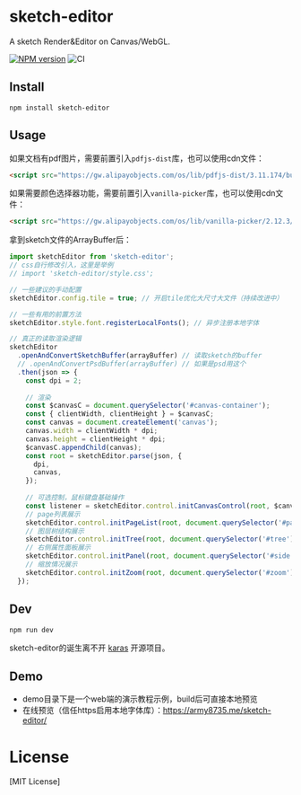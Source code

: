 # sketch-editor
A sketch Render&Editor on Canvas/WebGL.

[![NPM version](https://img.shields.io/npm/v/sketch-editor.svg)](https://npmjs.org/package/sketch-editor)
![CI](https://github.com/army8735/sketch-editor/workflows/CI/badge.svg)

## Install
```shell
npm install sketch-editor
```

## Usage
如果文档有pdf图片，需要前置引入`pdfjs-dist`库，也可以使用cdn文件：
```html
<script src="https://gw.alipayobjects.com/os/lib/pdfjs-dist/3.11.174/build/pdf.min.js"></script>
```
如果需要颜色选择器功能，需要前置引入`vanilla-picker`库，也可以使用cdn文件：
```html
<script src="https://gw.alipayobjects.com/os/lib/vanilla-picker/2.12.3/dist/vanilla-picker.min.js"></script>
```
拿到sketch文件的ArrayBuffer后：
```js
import sketchEditor from 'sketch-editor';
// css自行修改引入，这里是举例
// import 'sketch-editor/style.css';

// 一些建议的手动配置
sketchEditor.config.tile = true; // 开启tile优化大尺寸大文件（持续改进中）

// 一些有用的前置方法
sketchEditor.style.font.registerLocalFonts(); // 异步注册本地字体

// 真正的读取渲染逻辑
sketchEditor
  .openAndConvertSketchBuffer(arrayBuffer) // 读取sketch的buffer
  // .openAndConvertPsdBuffer(arrayBuffer) // 如果是psd用这个
  .then(json => {
    const dpi = 2;
    
    // 渲染
    const $canvasC = document.querySelector('#canvas-container');
    const { clientWidth, clientHeight } = $canvasC;
    const canvas = document.createElement('canvas');
    canvas.width = clientWidth * dpi;
    canvas.height = clientHeight * dpi;
    $canvasC.appendChild(canvas);
    const root = sketchEditor.parse(json, {
      dpi,
      canvas,
    });
    
    // 可选控制，鼠标键盘基础操作
    const listener = sketchEditor.control.initCanvasControl(root, $canvasC);
    // page列表展示
    sketchEditor.control.initPageList(root, document.querySelector('#page'), listener);
    // 图层树结构展示
    sketchEditor.control.initTree(root, document.querySelector('#tree'), listener);
    // 右侧属性面板展示
    sketchEditor.control.initPanel(root, document.querySelector('#side'), listener);
    // 缩放情况展示
    sketchEditor.control.initZoom(root, document.querySelector('#zoom'), listener);
  });
```

## Dev
```shell
npm run dev
```
sketch-editor的诞生离不开 [karas](https://github.com/karasjs/karas) 开源项目。

## Demo
* demo目录下是一个web端的演示教程示例，build后可直接本地预览
* 在线预览（信任https启用本地字体库）：https://army8735.me/sketch-editor/

# License
[MIT License]
